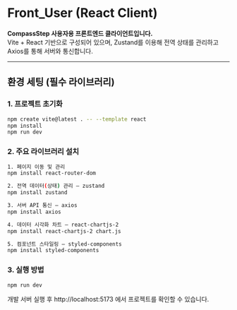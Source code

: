 # Front_User (React Client)

**CompassStep 사용자용 프론트엔드 클라이언트입니다.**  
Vite + React 기반으로 구성되어 있으며, Zustand를 이용해 전역 상태를 관리하고 Axios를 통해 서버와 통신합니다.

---

## 환경 세팅 (필수 라이브러리)

### 1. 프로젝트 초기화
```bash
npm create vite@latest . -- --template react
npm install
npm run dev
```
### 2. 주요 라이브러리 설치
```bash
1. 페이지 이동 및 관리
npm install react-router-dom
```
```bash
2. 전역 데이터(상태) 관리 — zustand
npm install zustand
```
```bash
3. 서버 API 통신 — axios
npm install axios
```
```bash
4. 데이터 시각화 차트 — react-chartjs-2
npm install react-chartjs-2 chart.js
```
```bash
5. 컴포넌트 스타일링 — styled-components
npm install styled-components
```
### 3. 실행 방법
```bash
npm run dev
```

개발 서버 실행 후 http://localhost:5173
에서 프로젝트를 확인할 수 있습니다.


